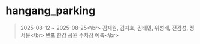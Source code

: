 # hangang_parking
> 2025-08-12 ~ 2025-08-25<\br>
> 김재원, 김지호, 김태민, 위성배, 전감성, 정서윤<\br>
> 반포 한강 공원 주차장 예측<\br>

